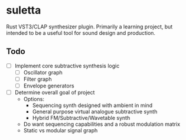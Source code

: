 # suletta

Rust VST3/CLAP synthesizer plugin. Primarily a learning project, but intended to be a useful tool for sound design and production.

## Todo

- [ ] Implement core subtractive synthesis logic
    - [ ] Oscillator graph
    - [ ] Filter graph
    - [ ] Envelope generators
- [ ] Determine overall goal of project
    - Options:
        - Sequencing synth designed with ambient in mind
        - General purpose virtual analogue subtractive synth
        - Hybrid FM/Subtractive/Wavetable synth
    - Do want sequencing capabilities and a robust modulation matrix
    - Static vs modular signal graph